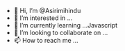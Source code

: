 - 👋 Hi, I’m @Asirimihindu
- 👀 I’m interested in ...
- 🌱 I’m currently learning ...Javascript 
- 💞️ I’m looking to collaborate on ...
- 📫 How to reach me ...

<!---
Asirimihindu/Asirimihindu is a ✨ special ✨ repository because its `README.md` (this file) appears on your GitHub profile.
You can click the Preview link to take a look at your changes.
--->
